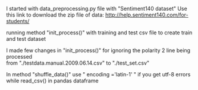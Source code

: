 
I started with data_preprocessing.py file with "Sentiment140 dataset"
Use this link to download the zip file of data: http://help.sentiment140.com/for-students/

running  method "init_process()" with training and test csv file to create train and test dataset

I made few changes in "init_process()" for ignoring the polarity 2 line being processed  
from "./testdata.manual.2009.06.14.csv" to "./test_set.csv"

In method "shuffle_data()" use " encoding ='latin-1' " if you get utf-8 errors while read_csv() in pandas dataframe

